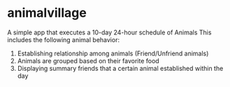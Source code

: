# animalvillage
A simple app that executes a 10-day 24-hour schedule of Animals
This includes the following animal behavior:
1. Establishing relationship among animals (Friend/Unfriend animals)
2. Animals are grouped based on their favorite food
3. Displaying summary friends that a certain animal established within the day  